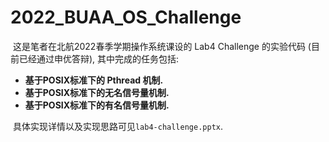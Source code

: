  # 2022_BUAA_OS_Challenge

​	这是笔者在北航2022春季学期操作系统课设的 Lab4 Challenge 的实验代码 (目前已经通过申优答辩), 其中完成的任务包括: 

- **基于POSIX标准下的 Pthread 机制.** 
- **基于POSIX标准下的无名信号量机制.** 
- **基于POSIX标准下的有名信号量机制.** 

​	具体实现详情以及实现思路可见`lab4-challenge.pptx`.
